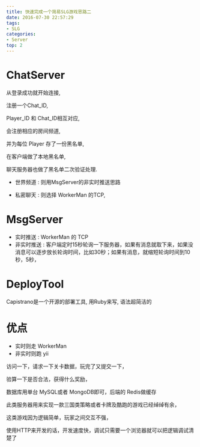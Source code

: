 ```yaml
---
title: 快速完成一个简易SLG游戏思路二
date: 2016-07-30 22:57:29
tags:
- SLG
categories:
- Server
top: 2
---
```




# ChatServer



从登录成功就开始连接, 

注册一个Chat_ID, 

Player_ID 和 Chat_ID相互对应, 

会注册相应的房间频道, 

并为每位 Player 存了一份黑名单, 

在客户端做了本地黑名单, 

聊天服务器也做了黑名单二次验证处理.

- 世界频道 : 则用MsgServer的非实时推送思路

- 私密聊天 : 则选择 WorkerMan 的TCP, 




# MsgServer

- 实时推送 : WorkerMan 的 TCP
- 非实时推送 : 客户端定时15秒轮询一下服务器，如果有消息就取下来，如果没消息可以逐步放长轮询时间，比如30秒；如果有消息，就缩短轮询时间到10秒，5秒，

<!-- more -->

# DeployTool

Capistrano是一个开源的部署工具, 用Ruby来写, 语法超简洁的

# 优点

- 实时则走 WorkerMan 
- 非实时则跑 yii

访问一下，请求一下关卡数据，玩完了又提交一下，

验算一下是否合法，获得什么奖励，

数据库用单台 MySQL或者 MongoDB即可，后端的 Redis做缓存

此类服务器用来实现一款三国类策略或者卡牌及酷跑的游戏已经绰绰有余，

这类游戏因为逻辑简单，玩家之间交互不强，

使用HTTP来开发的话，开发速度快，调试只需要一个浏览器就可以把逻辑调试清楚了